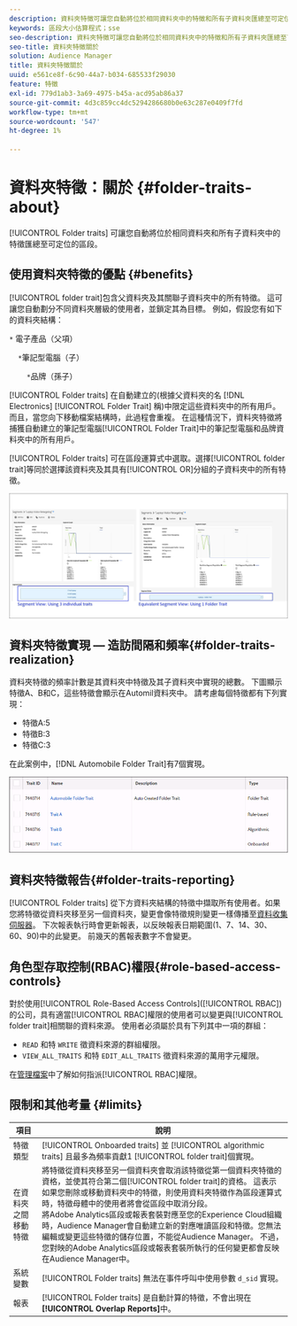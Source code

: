 ```yaml
---
description: 資料夾特徵可讓您自動將位於相同資料夾中的特徵和所有子資料夾匯總至可定位的區段。
keywords: 區段大小估算程式；sse
seo-description: 資料夾特徵可讓您自動將位於相同資料夾中的特徵和所有子資料夾匯總至可定位的區段。
seo-title: 資料夾特徵關於
solution: Audience Manager
title: 資料夾特徵關於
uuid: e561ce8f-6c90-44a7-b034-685533f29030
feature: 特徵
exl-id: 779d1ab3-3a69-4975-b45a-acd95ab86a37
source-git-commit: 4d3c859cc4dc5294286680b0e63c287e0409f7fd
workflow-type: tm+mt
source-wordcount: '547'
ht-degree: 1%

---
```


# 資料夾特徵：關於 {#folder-traits-about}

[!UICONTROL Folder traits] 可讓您自動將位於相同資料夾和所有子資料夾中的特徵匯總至可定位的區段。

## 使用資料夾特徵的優點 {#benefits}

[!UICONTROL folder trait]包含父資料夾及其關聯子資料夾中的所有特徵。 這可讓您自動劃分不同資料夾層級的使用者，並鎖定其為目標。 例如，假設您有如下的資料夾結構：

`*` 電子產品（父項）

    `*`筆記型電腦（子）

        `*`品牌（孫子）

[!UICONTROL Folder traits] 在自動建立的(根據父資料夾的名 [!DNL Electronics] [!UICONTROL Folder Trait] 稱)中限定這些資料夾中的所有用戶。而且，當您向下移動檔案結構時，此過程會重複。 在這種情況下，資料夾特徵將捕獲自動建立的筆記型電腦[!UICONTROL Folder Trait]中的筆記型電腦和品牌資料夾中的所有用戶。

[!UICONTROL Folder traits] 可在區段運算式中選取。選擇[!UICONTROL folder trait]等同於選擇該資料夾及其具有[!UICONTROL OR]分組的子資料夾中的所有特徵。

![](assets/folder-traits-compare-border.jpg)

## 資料夾特徵實現 — 造訪間隔和頻率{#folder-traits-realization}

資料夾特徵的頻率計數是其資料夾中特徵及其子資料夾中實現的總數。 下圖顯示特徵A、B和C，這些特徵會顯示在Automil資料夾中。 請考慮每個特徵都有下列實現：

* 特徵A:5
* 特徵B:3
* 特徵C:3

在此案例中，[!DNL Automobile Folder Trait]有7個實現。

![](assets/folder_traits_rollup_border.png)

## 資料夾特徵報告{#folder-traits-reporting}

[!UICONTROL Folder traits] 從下方資料夾結構的特徵中擷取所有使用者。如果您將特徵從資料夾移至另一個資料夾，變更會像特徵規則變更一樣傳播至[資料收集伺服器](../../reference/system-components/components-data-collection.md)。 下次報表執行時會更新報表，以反映報表日期範圍(1、7、14、30、60、90)中的此變更。 前幾天的舊報表數字不會變更。

## 角色型存取控制(RBAC)權限{#role-based-access-controls}

對於使用[!UICONTROL Role-Based Access Controls]([!UICONTROL RBAC])的公司，具有適當[!UICONTROL RBAC]權限的使用者可以變更與[!UICONTROL folder trait]相關聯的資料來源。 使用者必須屬於具有下列其中一項的群組：

* `READ` 和特 `WRITE` 徵資料來源的群組權限。
* `VIEW_ALL_TRAITS` 和特 `EDIT_ALL_TRAITS` 徵資料來源的萬用字元權限。

在[管理檔案](../../features/administration/administration-overview.md#create-group)中了解如何指派[!UICONTROL RBAC]權限。

## 限制和其他考量 {#limits}

| 項目 | 說明 |
|---|---|
| 特徵類型 | [!UICONTROL Onboarded traits] 並 [!UICONTROL algorithmic traits] 且最多為頻率貢獻1 [!UICONTROL folder trait]個實現。 |
| 在資料夾之間移動特徵 | 將特徵從資料夾移至另一個資料夾會取消該特徵從第一個資料夾特徵的資格，並使其符合第二個[!UICONTROL folder trait]的資格。 這表示如果您刪除或移動資料夾中的特徵，則使用資料夾特徵作為區段運算式時，特徵母體中的使用者將會從區段中取消分段。 <br> 將Adobe Analytics區段或報表套裝對應至您的Experience Cloud組織時，Audience Manager會自動建立新的對應唯讀區段和特徵。您無法編輯或變更這些特徵的儲存位置，不能從Audience Manager。 不過，您對映的Adobe Analytics區段或報表套裝所執行的任何變更都會反映在Audience Manager中。 |
| 系統變數 | [!UICONTROL Folder traits] 無法在事件呼叫中使用參數 `d_sid` 實現。 |
| 報表 | [!UICONTROL Folder traits] 是自動計算的特徵，不會出現在 **[!UICONTROL Overlap Reports]**&#x200B;中。 |
